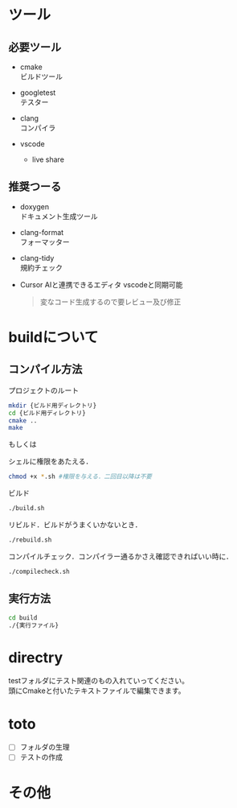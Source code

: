 # ツール
## 必要ツール
* cmake  
  ビルドツール

* googletest  
  テスター

* clang  
コンパイラ

* vscode
  * live share

## 推奨つーる
* doxygen  
ドキュメント生成ツール

* clang-format  
フォーマッター

* clang-tidy  
規約チェック

* Cursor
  AIと連携できるエディタ
   vscodeと同期可能
  > 変なコード生成するので要レビュー及び修正


# buildについて
## コンパイル方法
プロジェクトのルート

~~~sh
mkdir {ビルド用ディレクトリ}
cd {ビルド用ディレクトリ}
cmake ..
make
~~~
もしくは

シェルに権限をあたえる．
~~~sh
chmod +x *.sh #権限を与える．二回目以降は不要
~~~

ビルド
~~~sh
./build.sh
~~~

リビルド．ビルドがうまくいかないとき．
~~~sh
./rebuild.sh
~~~

コンパイルチェック．コンパイラー通るかさえ確認できればいい時に．
~~~sh
./compilecheck.sh
~~~

## 実行方法
~~~sh
cd build
./{実行ファイル}
~~~

# directry
testフォルダにテスト関連のもの入れていってください。  
頭にCmakeと付いたテキストファイルで編集できます。  

# toto  
* [ ] フォルダの生理
* [ ] テストの作成

# その他
